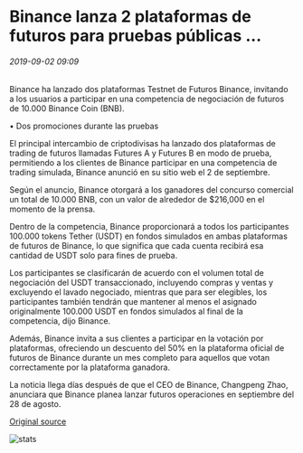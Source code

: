 # Binance lanza 2 plataformas de futuros para pruebas públicas ...

###### 2019-09-02 09:09

Binance ha lanzado dos plataformas Testnet de Futuros Binance, invitando a los usuarios a participar en una competencia de negociación de futuros de 10.000 Binance Coin (BNB).

• Dos promociones durante las pruebas

El principal intercambio de criptodivisas ha lanzado dos plataformas de trading de futuros llamadas Futures A y Futures B en modo de prueba, permitiendo a los clientes de Binance participar en una competencia de trading simulada, Binance anunció en su sitio web el 2 de septiembre.

Según el anuncio, Binance otorgará a los ganadores del concurso comercial un total de 10.000 BNB, con un valor de alrededor de $216,000 en el momento de la prensa.

Dentro de la competencia, Binance proporcionará a todos los participantes 100.000 tokens Tether (USDT) en fondos simulados en ambas plataformas de futuros de Binance, lo que significa que cada cuenta recibirá esa cantidad de USDT solo para fines de prueba.

Los participantes se clasificarán de acuerdo con el volumen total de negociación del USDT transaccionado, incluyendo compras y ventas y excluyendo el lavado negociado, mientras que para ser elegibles, los participantes también tendrán que mantener al menos el asignado originalmente 100.000 USDT en fondos simulados al final de la competencia, dijo Binance.

Además, Binance invita a sus clientes a participar en la votación por plataformas, ofreciendo un descuento del 50% en la plataforma oficial de futuros de Binance durante un mes completo para aquellos que votan correctamente por la plataforma ganadora.

La noticia llega días después de que el CEO de Binance, Changpeng Zhao, anunciara que Binance planea lanzar futuros operaciones en septiembre del 28 de agosto.

[Original source](https://cointelegraph.com/news/binance-launches-2-futures-platforms-for-public-testing)

![stats](https://c.statcounter.com/11760860/0/a89fa40b/1/ "stats")